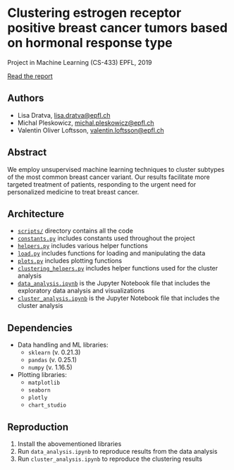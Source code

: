 # Clustering estrogen receptor positive breast cancer tumors based on hormonal response type

Project in Machine Learning (CS-433)
EPFL, 2019

[Read the report](report/report.pdf)

## Authors
* Lisa Dratva, [lisa.dratva@epfl.ch](mailto:lisa.dratva@epfl.ch)
* Michal Pleskowicz, [michal.pleskowicz@epfl.ch](mailto:michal.pleskowicz@epfl.ch)
* Valentin Oliver Loftsson, [valentin.loftsson@epfl.ch](mailto:valentin.loftsson@epfl.ch)

## Abstract
We employ unsupervised machine learning techniques to cluster subtypes of the most common breast cancer variant. Our results facilitate more targeted treatment of patients, responding to the urgent need for personalized medicine to treat breast cancer.

## Architecture
* [`scripts/`](scripts) directory contains all the code
* [`constants.py`](scripts/constants.py) includes constants used throughout the project
* [`helpers.py`](scripts/helpers.py) includes various helper functions
* [`load.py`](scripts/load.py) includes functions for loading and manipulating the data
* [`plots.py`](scripts/plots.py) includes plotting functions
* [`clustering_helpers.py`](scripts/clustering_helpers.py) includes helper functions used for the cluster analysis
* [`data_analysis.ipynb`](scripts/data_analysis.ipynb) is the Jupyter Notebook file that includes the exploratory data analysis and visualizations
* [`cluster_analysis.ipynb`](scripts/cluster_analysis.ipynb) is the Jupyter Notebook file that includes the cluster analysis

## Dependencies
* Data handling and ML libraries:
    * `sklearn` (v. 0.21.3)
    * `pandas` (v. 0.25.1)
    * `numpy` (v. 1.16.5)
* Plotting libraries:
    * `matplotlib`
    * `seaborn`
    * `plotly`
    * `chart_studio`

## Reproduction
1. Install the abovementioned libraries
2. Run `data_analysis.ipynb` to reproduce results from the data analysis
3. Run `cluster_analysis.ipynb` to reproduce the clustering results